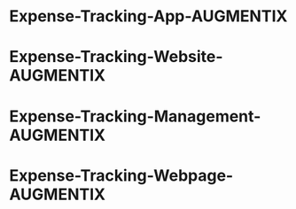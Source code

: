 # Expense-Tracking-App-AUGMENTIX
# Expense-Tracking-Website-AUGMENTIX
# Expense-Tracking-Management-AUGMENTIX
# Expense-Tracking-Webpage-AUGMENTIX
